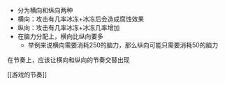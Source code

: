 - 分为横向和纵向两种
- 横向：攻击有几率冰冻+冰冻后会造成腐蚀效果
- 纵向：攻击有几率冰冻+冰冻几率增加
- 在脑力分配上，横向比纵向要多
	- 举例来说横向需要消耗250的脑力，那么纵向可能只需要消耗50的脑力

在节奏上，应该让横向和纵向的节奏交替出现

[[游戏的节奏]]